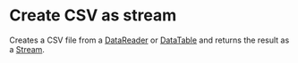 # Create CSV as stream

Creates a CSV file from a [DataReader](https://learn.microsoft.com/en-us/dotnet/api/system.data.idatareader) or [DataTable](https://learn.microsoft.com/en-us/dotnet/api/system.data.datatable) and returns the result as a [Stream](https://learn.microsoft.com/en-us/dotnet/api/system.io.stream).